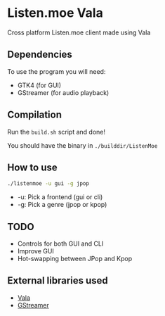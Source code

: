 # Listen.moe Vala
Cross platform Listen.moe client made using Vala

## Dependencies
To use the program you will need:
* GTK4 (for GUI)
* GStreamer (for audio playback)

## Compilation
Run the `build.sh` script and done!

You should have the binary in `./builddir/ListenMoe`

## How to use
```bash
./listenmoe -u gui -g jpop
```
* -u: Pick a frontend (gui or cli)
* -g: Pick a genre (jpop or kpop)

## TODO
* Controls for both GUI and CLI
* Improve GUI
* Hot-swapping between JPop and Kpop

## External libraries used
* [Vala](https://vala.dev)
* [GStreamer](https://gstreamer.freedesktop.org)
